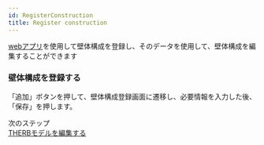 ```yaml
---
id: RegisterConstruction
title: Register construction
---
```


[webアプリ](https://therb-frontend-amber.vercel.app/constructions)を使用して壁体構成を登録し、そのデータを使用して、壁体構成を編集することができます  

### 壁体構成を登録する    
「追加」ボタンを押して、壁体構成登録画面に遷移し、必要情報を入力した後、「保存」を押します。  

次のステップ  
[THERBモデルを編集する](./RunSimulation.md)